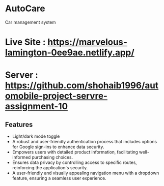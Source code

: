 # AutoCare
Car management system

# Live Site : https://marvelous-lamington-0ee9ae.netlify.app/

# Server : https://github.com/shohaib1996/automobile-project-servre-assignment-10

## Features

- Light/dark mode toggle
- A robust and user-friendly authentication process that includes options for Google sign-ins to enhance data security.
- Empowers users with detailed product information, facilitating well-informed purchasing choices.
- Ensures data privacy by controlling access to specific routes, reinforcing the application's security.
- A user-friendly and visually appealing navigation menu with a dropdown feature, ensuring a seamless user experience.

